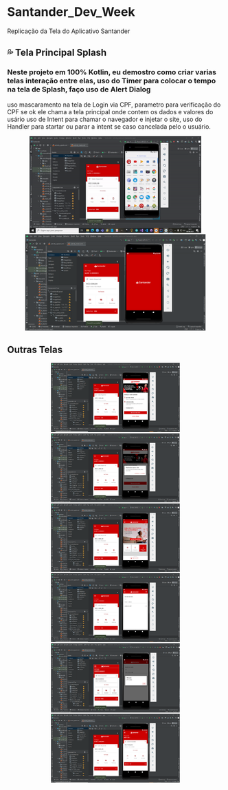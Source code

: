 # Santander_Dev_Week
 Replicação da Tela do Aplicativo Santander
 
 

## 💦 Tela Principal Splash

### Neste projeto em 100% Kotlin, eu demostro como criar varias telas interação entre elas, uso do Timer para colocar o tempo na tela de Splash, faço uso de Alert Dialog 
uso mascaramento na tela de Login via CPF, parametro para verificação do CPF se ok ele chama a tela principal onde contem os dados e valores do usário uso de Intent para chamar o navegador e injetar o site, uso do Handler para startar ou parar a intent se caso cancelada pelo o usuário.


<p align="center">
<img src="https://github.com/mathfirewall/Santander_Dev_Week/blob/main/video/gif-dio.gif" width="400"></img>  <img src="https://github.com/mathfirewall/Santander_Dev_Week/blob/main/video/principal.png" width="420"></img>
</p>

## Outras Telas
<p align="center">
<img alt="Tela Menu" src="https://github.com/mathfirewall/Santander_Dev_Week/blob/main/video/segunda.png" width="300"> </img><img src="https://github.com/mathfirewall/Santander_Dev_Week/blob/main/video/terceira.png" width="300">  </img><img src="https://github.com/mathfirewall/Santander_Dev_Week/blob/main/video/quarta.png" width="300"></img>
<img src="https://github.com/mathfirewall/Santander_Dev_Week/blob/main/video/quinta.png" width="300"></img>  <img src="https://github.com/mathfirewall/Santander_Dev_Week/blob/main/video/sexta.png" width="300"></img>  <img src="https://github.com/mathfirewall/Santander_Dev_Week/blob/main/video/setima.png" width="300"></img>
</p>


